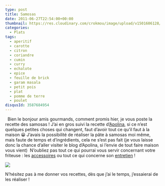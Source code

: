 ```yaml
---
type: post
title: Samosas
date: 2011-06-27T22:54:00+00:00
thumbnail: https://res.cloudinary.com/crokmou/image/upload/v1501606128/Samosas-94x110_gnjko0.jpg
categories: 
  - Plats
tags: 
  - aperitif
  - carotte
  - citron
  - coriandre
  - cumin
  - curry
  - echalote
  - epice
  - feuille de brick
  - garam masala
  - petit pois
  - plat
  - pomme de terre
  - poulet
disqusId: 3587684954
---
```


  Bien le bonjour amis gourmands, comment promis hier, je vous poste la recette des samosas ! J’ai en gros suivi la recette d’[Apolina](http://bombay-bruxelles.blogspot.com/), si ce n’est quelques petites choses qui changent, faut d’avoir tout ce qu’il faut à la maison 😀  J’avais la possibilité de réaliser la pâte à samosas moi même, mais faute de temps et d’ingrédients, cela ne s’est pas fait (je vous laisse donc la chance d’aller visiter le blog d’Apolina, si l’envie de tout faire maison vous vient)   N’oubliez pas tout ce qui pourrai vous servir concernant votre friteuse : les [accessoires](http://www.rueducommerce.fr/m/pl/malid:15123241) ou tout ce qui concerne son [entretien](http://www.rueducommerce.fr/m/pl/malid:15123459) !  

[![](http://2.bp.blogspot.com/-_IEPY5frhrk/TsFo3oEYxXI/AAAAAAAABIo/5njPq9gZhEs/s1600/Samosas.jpg)](http://2.bp.blogspot.com/-_IEPY5frhrk/TsFo3oEYxXI/AAAAAAAABIo/5njPq9gZhEs/s1600/Samosas.jpg)

N’hésitez pas à me donner vos recettes, dès que j’ai le temps, j’essaierai de les réaliser !  